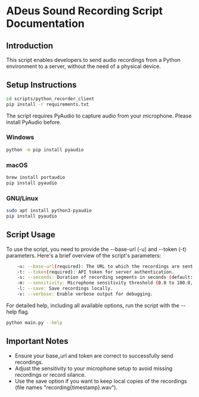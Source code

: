 # ADeus Sound Recording Script Documentation

## Introduction

This script enables developers to send audio recordings from a Python environment to a server, without the need of a physical device.

## Setup Instructions

```bash
cd scripts/python_recorder_client
pip install -r requirements.txt
```

The script requires PyAudio to capture audio from your microphone. Please install PyAudio before.
### Windows
```bash
python -m pip install pyaudio
```
### macOS
```bash
brew install portaudio
pip install pyaudio
```
### GNU/Linux
```bash
sudo apt install python3-pyaudio
pip install pyaudio
```

## Script Usage

To use the script, you need to provide the --base-url (-u) and --token (-t) parameters. Here's a brief overview of the script's parameters:
```bash
    -u: --base-url(required): The URL to which the recordings are sent.
    -t: --token(required): API token for server authentication.
    -s: --seconds: Duration of recording segments in seconds (default: 30).
    -m: --sensitivity: Microphone sensitivity threshold (0.0 to 100.0, default: 35.0). Set to 0 for continuous recording.
    -l: --save: Save recordings locally.
    -v: --verbose: Enable verbose output for debugging.
```

For detailed help, including all available options, run the script with the --help flag.
```bash
python main.py --help
```

## Important Notes
- Ensure your base_url and token are correct to successfully send recordings.
- Adjust the sensitivity to your microphone setup to avoid missing recordings or record silance.
- Use the save option if you want to keep local copies of the recordings (file names "recording{timestamp}.wav").

